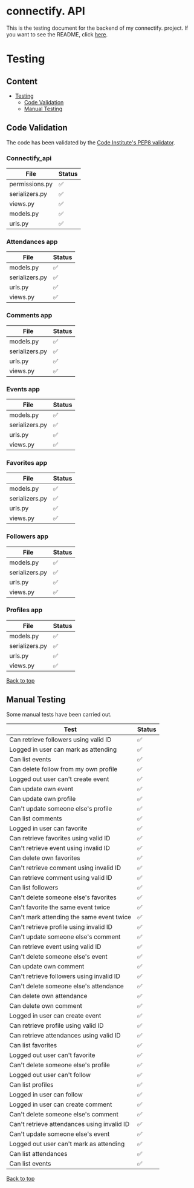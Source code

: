 # connectify. API

This is the testing document for the backend of my connectify. project. If you want to see the README, click [here](README.md).

# Testing

## Content

* [Testing](<#testing>)
    * [Code Validation](<#code-validation>)
    * [Manual Testing](<#manual-testing>)

## Code Validation 

The code has been validated by the [Code Institute's PEP8 validator](https://pep8ci.herokuapp.com/).

### Connectify_api

| File            | Status |
|-----------------|--------|
| permissions.py  | ✅     |
| serializers.py  | ✅     |
| views.py        | ✅     |
| models.py       | ✅     |
| urls.py         | ✅     |


### Attendances app

| File            | Status |
|-----------------|--------|
| models.py       | ✅     |
| serializers.py  | ✅     |
| urls.py         | ✅     |
| views.py        | ✅     |


### Comments app

| File            | Status |
|-----------------|--------|
| models.py       | ✅     |
| serializers.py  | ✅     |
| urls.py         | ✅     |
| views.py        | ✅     |

### Events app

| File            | Status |
|-----------------|--------|
| models.py       | ✅     |
| serializers.py  | ✅     |
| urls.py         | ✅     |
| views.py        | ✅     |

### Favorites app

| File            | Status |
|-----------------|--------|
| models.py       | ✅     |
| serializers.py  | ✅     |
| urls.py         | ✅     |
| views.py        | ✅     |

### Followers app

| File            | Status |
|-----------------|--------|
| models.py       | ✅     |
| serializers.py  | ✅     |
| urls.py         | ✅     |
| views.py        | ✅     |

### Profiles app

| File            | Status |
|-----------------|--------|
| models.py       | ✅     |
| serializers.py  | ✅     |
| urls.py         | ✅     |
| views.py        | ✅     |

[Back to top](<#content>)

## Manual Testing

Some manual tests have been carried out.

| Test            | Status |
|-----------------|--------|
Can retrieve followers using valid ID | ✅
Logged in user can mark as attending | ✅
Can list events | ✅
Can delete follow from my own profile | ✅
Logged out user can't create event | ✅
Can update own event | ✅
Can update own profile | ✅
Can't update someone else's profile | ✅
Can list comments | ✅
Logged in user can favorite | ✅
Can retrieve favorites using valid ID | ✅
Can't retrieve event using invalid ID | ✅
Can delete own favorites | ✅
Can't retrieve comment using invalid ID | ✅
Can retrieve comment using valid ID | ✅
Can list followers | ✅
Can't delete someone else's favorites | ✅
Can't favorite the same event twice | ✅
Can't mark attending the same event twice | ✅
Can't retrieve profile using invalid ID | ✅
Can't update someone else's comment | ✅
Can retrieve event using valid ID | ✅
Can't delete someone else's event | ✅
Can update own comment | ✅
Can't retrieve followers using invalid ID | ✅
Can't delete someone else's attendance | ✅
Can delete own attendance | ✅
Can delete own comment | ✅
Logged in user can create event | ✅
Can retrieve profile using valid ID | ✅
Can retrieve attendances using valid ID | ✅
Can list favorites | ✅
Logged out user can't favorite | ✅
Can't delete someone else's profile | ✅
Logged out user can't follow | ✅
Can list profiles | ✅
Logged in user can follow | ✅
Logged in user can create comment | ✅
Can't delete someone else's comment | ✅
Can't retrieve attendances using invalid ID | ✅
Can't update someone else's event | ✅
Logged out user can't mark as attending | ✅
Can list attendances | ✅
Can list events | ✅

[Back to top](<#content>)
